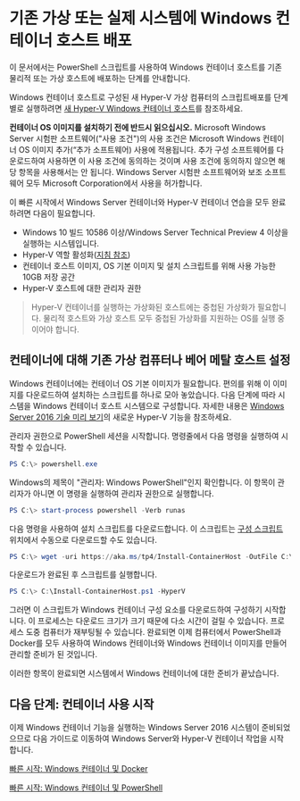 # 기존 가상 또는 실제 시스템에 Windows 컨테이너 호스트 배포

이 문서에서는 PowerShell 스크립트를 사용하여 Windows 컨테이너 호스트를 기존 물리적 또는 가상 호스트에 배포하는 단계를 안내합니다.

Windows 컨테이너 호스트로 구성된 새 Hyper-V 가상 컴퓨터의 스크립트배포를 단계별로 실행하려면 [새 Hyper-V Windows 컨테이너 호스트](./container_setup.md)를 참조하세요.

**컨테이너 OS 이미지를 설치하기 전에 반드시 읽으십시오.**  Microsoft Windows Server 시험판 소프트웨어("사용 조건")의 사용 조건은 Microsoft Windows 컨테이너 OS 이미지 추가(“추가 소프트웨어) 사용에 적용됩니다. 추가 구성 소프트웨어를 다운로드하여 사용하면 이 사용 조건에 동의하는 것이며 사용 조건에 동의하지 않으면 해당 항목을 사용해서는 안 됩니다.  Windows Server 시험판 소프트웨어와 보조 소프트웨어 모두 Microsoft Corporation에서 사용을 허가합니다.

이 빠른 시작에서 Windows Server 컨테이너와 Hyper-V 컨테이너 연습을 모두 완료하려면 다음이 필요합니다.

* Windows 10 빌드 10586 이상/Windows Server Technical Preview 4 이상을 실행하는 시스템입니다.
* Hyper-V 역할 활성화([지침 참조](https://msdn.microsoft.com/virtualization/hyperv_on_windows/quick_start/walkthrough_install#UsingPowerShell))
* 컨테이너 호스트 이미지, OS 기본 이미지 및 설치 스크립트를 위해 사용 가능한 10GB 저장 공간
* Hyper-V 호스트에 대한 관리자 권한

> Hyper-V 컨테이너를 실행하는 가상화된 호스트에는 중첩된 가상화가 필요합니다. 물리적 호스트와 가상 호스트 모두 중첩된 가상화를 지원하는 OS를 실행 중이어야 합니다.

## 컨테이너에 대해 기존 가상 컴퓨터나 베어 메탈 호스트 설정

Windows 컨테이너에는 컨테이너 OS 기본 이미지가 필요합니다. 편의를 위해 이 이미지를 다운로드하여 설치하는 스크립트를 하나로 모아 놓았습니다. 다음 단계에 따라 시스템을 Windows 컨테이너 호스트 시스템으로 구성합니다. 자세한 내용은 [Windows Server 2016 기술 미리 보기](https://tnstage.redmond.corp.microsoft.com/en-US/library/dn765471.aspx#BKMK_nested)의 새로운 Hyper-V 기능을 참조하세요.

관리자 권한으로 PowerShell 세션을 시작합니다. 명령줄에서 다음 명령을 실행하여 시작할 수 있습니다.

``` powershell
PS C:\> powershell.exe
```

Windows의 제목이 "관리자: Windows PowerShell"인지 확인합니다. 이 항목이 관리자가 아니면 이 명령을 실행하여 관리자 권한으로 실행합니다.

``` powershell
PS C:\> start-process powershell -Verb runas
```

다음 명령을 사용하여 설치 스크립트를 다운로드합니다. 이 스크립트는 [구성 스크립트](https://aka.ms/tp4/Install-ContainerHost) 위치에서 수동으로 다운로드할 수도 있습니다.

``` PowerShell
PS C:\> wget -uri https://aka.ms/tp4/Install-ContainerHost -OutFile C:\Install-ContainerHost.ps1
```

 다운로드가 완료된 후 스크립트를 실행합니다.
``` PowerShell
PS C:\> C:\Install-ContainerHost.ps1 -HyperV
```

그러면 이 스크립트가 Windows 컨테이너 구성 요소를 다운로드하여 구성하기 시작합니다. 이 프로세스는 다운로드 크기가 크기 때문에 다소 시간이 걸릴 수 있습니다. 프로세스 도중 컴퓨터가 재부팅될 수 있습니다. 완료되면 이제 컴퓨터에서 PowerShell과 Docker를 모두 사용하여 Windows 컨테이너와 Windows 컨테이너 이미지를 만들어 관리할 준비가 된 것입니다.

 이러한 항목이 완료되면 시스템에서 Windows 컨테이너에 대한 준비가 끝났습니다.

## 다음 단계: 컨테이너 사용 시작

이제 Windows 컨테이너 기능을 실행하는 Windows Server 2016 시스템이 준비되었으므로 다음 가이드로 이동하여 Windows Server와 Hyper-V 컨테이너 작업을 시작합니다.

[빠른 시작: Windows 컨테이너 및 Docker](./manage_docker.md)

[빠른 시작: Windows 컨테이너 및 PowerShell](./manage_powershell.md)




